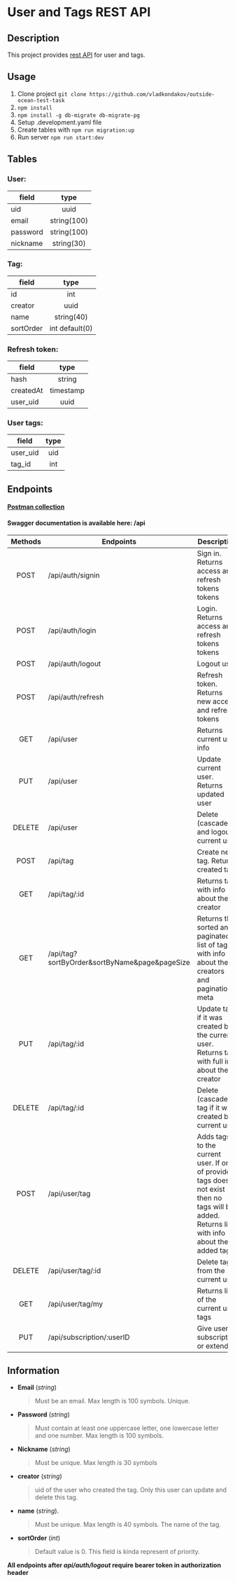 # User and Tags REST API

## Description

This project provides [rest API](#endpoints) for user and tags.

## Usage

1. Clone project `git clone https://github.com/vladkondakov/outside-ocean-test-task`
2. `npm install`
3. `npm install -g db-migrate db-migrate-pg`
4. Setup .development.yaml file
5. Create tables with `npm run migration:up`
6. Run server `npm run start:dev`

## Tables

### User:

| field    |    type     |
| -------- | :---------: |
| uid      |    uuid     |
| email    | string(100) |
| password | string(100) |
| nickname | string(30)  |

### Tag:

| field     |      type      |
| --------- | :------------: |
| id        |      int       |
| creator   |      uuid      |
| name      |   string(40)   |
| sortOrder | int default(0) |

### Refresh token:

| field     |   type    |
| --------- | :-------: |
| hash      |  string   |
| createdAt | timestamp |
| user_uid  |   uuid    |

### User tags:

| field    | type |
| -------- | :--: |
| user_uid | uid  |
| tag_id   | int  |

## Endpoints

#### [Postman collection](https://github.com/vladkondakov/outside-ocean-test-task/blob/master/postman.collections.json)

#### **Swagger documentation** is available here: /api

| Methods | Endpoints                                     | Description                                                                                                                                   |
| :-----: | --------------------------------------------- | --------------------------------------------------------------------------------------------------------------------------------------------- |
|  POST   | /api/auth/signin                              | Sign in. Returns access and refresh tokens tokens                                                                                             |
|  POST   | /api/auth/login                               | Login. Returns access and refresh tokens tokens                                                                                               |
|  POST   | /api/auth/logout                              | Logout user                                                                                                                                   |
|  POST   | /api/auth/refresh                             | Refresh token. Returns new access and refresh tokens                                                                                          |
|   GET   | /api/user                                     | Returns current user info                                                                                                                     |
|   PUT   | /api/user                                     | Update current user. Returns updated user                                                                                                     |
| DELETE  | /api/user                                     | Delete (cascade) and logout current user                                                                                                      |
|  POST   | /api/tag                                      | Create new tag. Returns created tag                                                                                                           |
|   GET   | /api/tag/:id                                  | Returns tag with info about the creator                                                                                                       |
|   GET   | /api/tag?sortByOrder&sortByName&page&pageSize | Returns the sorted and paginated list of tags with info about the creators and pagination meta                                                |
|   PUT   | /api/tag/:id                                  | Update tag if it was created by the current user. Returns tag with full info about the creator                                                |
| DELETE  | /api/tag/:id                                  | Delete (cascade) tag if it was created by current user                                                                                        |
|  POST   | /api/user/tag                                 | Adds tags to the current user. If one of provided tags does not exist then no tags will be added. Returns list with info about the added tags |
| DELETE  | /api/user/tag/:id                             | Delete tag from the current user                                                                                                              |
|   GET   | /api/user/tag/my                              | Returns list of the current user tags                                                                                                         |
|   PUT   | /api/subscription/:userID                     | Give user subscription or extend it                                                                                                           |

## Information

- **Email** (_string_)
  > Must be an email. Max length is 100 symbols. Unique.
- **Password** (_string_)
  > Must contain at least one uppercase letter, one lowercase letter and one number. Max length is 100 symbols.
- **Nickname** (_string_)
  > Must be unique. Max length is 30 symbols
- **creator** (_string_)
  > uid of the user who created the tag. Only this user can update and delete this tag.
- **name** (_string_).
  > Must be unique. Max length is 40 symbols. The name of the tag.
- **sortOrder** (_int_)
  > Default value is 0. This field is kinda represent of priority.

**All endpoints after _api/auth/logout_ require bearer token in authorization header**
